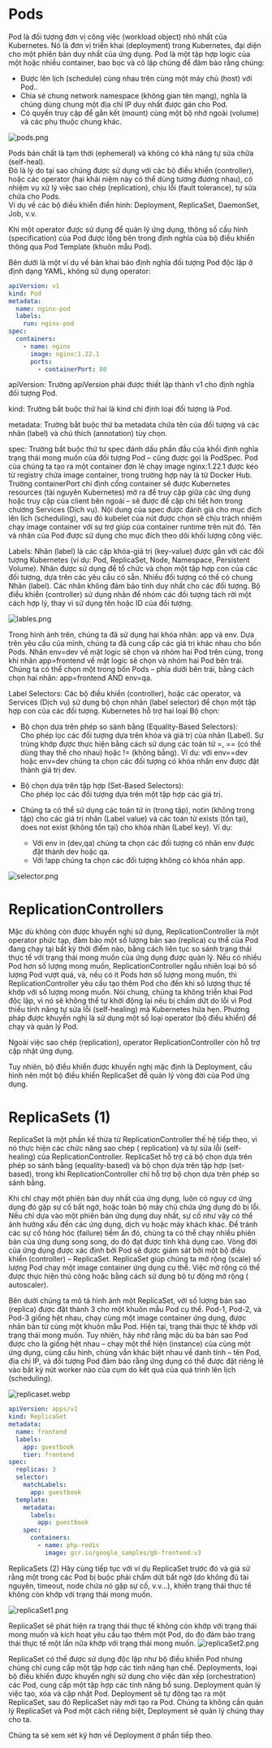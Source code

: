 # Pods

Pod là đối tượng đơn vị công việc (workload object) nhỏ nhất của Kubernetes.
Nó là đơn vị triển khai (deployment) trong Kubernetes, đại diện cho một phiên bản duy nhất của ứng dụng.
Pod là một tập hợp logic của một hoặc nhiều container, bao bọc và cô lập chúng để đảm bảo rằng chúng:

- Được lên lịch (schedule) cùng nhau trên cùng một máy chủ (host) với Pod..
- Chia sẻ chung network namespace (không gian tên mạng), nghĩa là chúng dùng chung một địa chỉ IP duy nhất được gán cho
  Pod.
- Có quyền truy cập để gắn kết (mount) cùng một bộ nhớ ngoài (volume) và các phụ thuộc chung khác.

![pods.png](../images/pods.png)

Pods bản chất là tạm thời (ephemeral) và không có khả năng tự sửa chữa (self-heal).  
Đó là lý do tại sao chúng được sử dụng với các bộ điều khiển (controller), hoặc các operator (hai khái niệm này có thể
dùng tương đương nhau), có nhiệm vụ xử lý việc sao chép (replication), chịu lỗi (fault tolerance), tự sửa chữa cho
Pods.  
Ví dụ về các bộ điều khiển điển hình: Deployment, ReplicaSet, DaemonSet, Job, v.v.

Khi một operator được sử dụng để quản lý ứng dụng, thông số cấu hình (specification) của Pod được lồng bên trong định
nghĩa của bộ điều khiển thông qua Pod Template (khuôn mẫu Pod).

Bên dưới là một ví dụ về bản khai báo định nghĩa đối tượng Pod độc lập ở định dạng YAML, không sử dụng operator:

```yaml
apiVersion: v1
kind: Pod
metadata:
  name: nginx-pod
  labels:
    run: nginx-pod
spec:
  containers:
    - name: nginx
      image: nginx:1.22.1
      ports:
        - containerPort: 80
```

apiVersion: Trường apiVersion phải được thiết lập thành v1 cho định nghĩa đối tượng Pod.

kind: Trường bắt buộc thứ hai là kind chỉ định loại đối tượng là Pod.

metadata: Trường bắt buộc thứ ba metadata chứa tên của đối tượng và các nhãn (label) và chú thích (annotation) tùy chọn.

spec: Trường bắt buộc thứ tư spec đánh dấu phần đầu của khối định nghĩa trạng thái mong muốn của đối tượng Pod – cũng được gọi là PodSpec. 
Pod của chúng ta tạo ra một container đơn lẻ chạy image nginx:1.22.1 được kéo từ registry chứa image container, trong trường hợp này là từ Docker Hub. 
Trường containerPort chỉ định cổng container sẽ được Kubernetes resources (tài nguyên Kubernetes) mở ra để truy cập giữa các ứng dụng hoặc truy cập của client bên ngoài – sẽ được đề cập chi tiết hơn trong chương Services (Dịch vụ). 
Nội dung của spec được đánh giá cho mục đích lên lịch (scheduling), sau đó kubelet của nút được chọn sẽ chịu trách nhiệm chạy image container với sự trợ giúp của container runtime trên nút đó. 
Tên và nhãn của Pod được sử dụng cho mục đích theo dõi khối lượng công việc.

Labels:
Nhãn (label) là các cặp khóa-giá trị (key-value) được gắn với các đối tượng Kubernetes (ví dụ: Pod, ReplicaSet, Node, Namespace, Persistent Volume). 
Nhãn được sử dụng để tổ chức và chọn một tập hợp con của các đối tượng, dựa trên các yêu cầu có sẵn. 
Nhiều đối tượng có thể có chung Nhãn (label). 
Các nhãn không đảm bảo tính duy nhất cho các đối tượng. 
Bộ điều khiển (controller) sử dụng nhãn để nhóm các đối tượng tách rời một cách hợp lý, thay vì sử dụng tên hoặc ID của đối tượng.

![lables.png](../images/lables.png)

Trong hình ảnh trên, chúng ta đã sử dụng hai khóa nhãn: app và env. 
Dựa trên yêu cầu của mình, chúng ta đã cung cấp các giá trị khác nhau cho bốn Pods. 
Nhãn env=dev về mặt logic sẽ chọn và nhóm hai Pod trên cùng, trong khi nhãn app=frontend về mặt logic sẽ chọn và nhóm hai Pod bên trái. 
Chúng ta có thể chọn một trong bốn Pods – phía dưới bên trái, bằng cách chọn hai nhãn: app=frontend AND env=qa.


Label Selectors:
Các bộ điều khiển (controller), hoặc các operator, và Services (Dịch vụ) sử dụng bộ chọn nhãn (label selector) để chọn một tập hợp con của các đối tượng. 
Kubernetes hỗ trợ hai loại Bộ chọn:
- Bộ chọn dựa trên phép so sánh bằng (Equality-Based Selectors):  
  Cho phép lọc các đối tượng dựa trên khóa và giá trị của nhãn (Label). 
  Sự trùng khớp được thực hiện bằng cách sử dụng các toán tử =, == (có thể dùng thay thế cho nhau) hoặc != (không bằng). 
  Ví dụ: với env==dev hoặc env=dev chúng ta chọn các đối tượng có khóa nhãn env được đặt thành giá trị dev.

- Bộ chọn dựa trên tập hợp (Set-Based Selectors):  
  Cho phép lọc các đối tượng dựa trên một tập hợp các giá trị. 
- Chúng ta có thể sử dụng các toán tử in (trong tập), notin (không trong tập) cho các giá trị nhãn (Label value) và các toán tử exists (tồn tại), does not exist (không tồn tại) cho khóa nhãn (Label key). 
  Ví dụ:
     + Với env in (dev,qa) chúng ta chọn các đối tượng có nhãn env được đặt thành dev hoặc qa.
     + Với !app chúng ta chọn các đối tượng không có khóa nhãn app.

![selector.png](../images/selector.png)

# ReplicationControllers
Mặc dù không còn được khuyến nghị sử dụng, ReplicationController là một operator phức tạp, đảm bảo một số lượng bản
sao (replica) cụ thể của Pod đang chạy tại bất kỳ thời điểm nào, bằng cách liên tục so sánh trạng thái thực tế với trạng
thái mong muốn của ứng dụng được quản lý. Nếu có nhiều Pod hơn số lượng mong muốn, ReplicationController ngẫu nhiên loại
bỏ số lượng Pod vượt quá, và, nếu có ít Pods hơn số lượng mong muốn, thì ReplicationController yêu cầu tạo thêm Pod cho
đến khi số lượng thực tế khớp với số lượng mong muốn. Nói chung, chúng ta không triển khai Pod độc lập, vì nó sẽ không
thể tự khởi động lại nếu bị chấm dứt do lỗi vì Pod thiếu tính năng tự sửa lỗi (self-healing) mà Kubernetes hứa hẹn.
Phương pháp được khuyến nghị là sử dụng một số loại operator (bộ điều khiển) để chạy và quản lý Pod.

Ngoài việc sao chép (replication), operator ReplicationController còn hỗ trợ cập nhật ứng dụng.

Tuy nhiên, bộ điều khiển được khuyến nghị mặc định là Deployment, cấu hình nên một bộ điều khiển ReplicaSet để quản lý
vòng đời của Pod ứng dụng.


# ReplicaSets (1)
ReplicaSet là một phần kế thừa từ ReplicationController thế hệ tiếp theo, vì nó thực hiện các chức năng sao chép (
replication) và tự sửa lỗi (self-healing) của ReplicationController. ReplicaSet hỗ trợ cả bộ chọn dựa trên phép so sánh
bằng (equality-based) và bộ chọn dựa trên tập hợp (set-based), trong khi ReplicationController chỉ hỗ trợ bộ chọn dựa
trên phép so sánh bằng.

Khi chỉ chạy một phiên bản duy nhất của ứng dụng, luôn có nguy cơ ứng dụng đó gặp sự cố bất ngờ, hoặc toàn bộ máy chủ
chứa ứng dụng đó bị lỗi. Nếu chỉ dựa vào một phiên bản ứng dụng duy nhất, sự cố như vậy có thể ảnh hưởng xấu đến các ứng
dụng, dịch vụ hoặc máy khách khác. Để tránh các sự cố hỏng hóc (failure) tiềm ẩn đó, chúng ta có thể chạy nhiều phiên
bản của ứng dụng song song, do đó đạt được tính khả dụng cao. Vòng đời của ứng dụng được xác định bởi Pod sẽ được giám
sát bởi một bộ điều khiển (controller) – ReplicaSet. ReplicaSet giúp chúng ta mở rộng (scale) số lượng Pod chạy một
image container ứng dụng cụ thể. Việc mở rộng có thể được thực hiện thủ công hoặc bằng cách sử dụng bộ tự động mở rộng (
autoscaler).

Bên dưới chúng ta mô tả hình ảnh một ReplicaSet, với số lượng bản sao (replica) được đặt thành 3 cho một khuôn mẫu Pod
cụ thể. Pod-1, Pod-2, và Pod-3 giống hệt nhau, chạy cùng một image container ứng dụng, được nhân bản từ cùng một khuôn
mẫu Pod. Hiện tại, trạng thái thực tế khớp với trạng thái mong muốn. Tuy nhiên, hãy nhớ rằng mặc dù ba bản sao Pod được
cho là giống hệt nhau – chạy một thể hiện (instance) của cùng một ứng dụng, cùng cấu hình, chúng vẫn khác biệt nhau về
danh tính – tên Pod, địa chỉ IP, và đối tượng Pod đảm bảo rằng ứng dụng có thể được đặt riêng lẻ vào bất kỳ nút worker
nào của cụm do kết quả của quá trình lên lịch (scheduling).

![replicaset.webp](../images/replicaset.webp)

```yaml
apiVersion: apps/v1
kind: ReplicaSet
metadata:
  name: frontend
  labels:
    app: guestbook
    tier: frontend
spec:
  replicas: 3
  selector:
    matchLabels:
      app: guestbook
  template:
    metadata:
      labels:
        app: guestbook
    spec:
      containers:
        - name: php-redis
          image: gcr.io/google_samples/gb-frontend:v3
```

ReplicaSets (2)
Hãy cùng tiếp tục với ví dụ ReplicaSet trước đó và giả sử rằng một trong các Pod bị buộc phải chấm dứt bất ngờ (do không đủ tài nguyên, timeout, node chứa nó gặp sự cố, v.v…), 
khiến trạng thái thực tế không còn khớp với trạng thái mong muốn.

![replicaSet1.png](../images/replicaSet1.png)

ReplicaSet sẽ phát hiện ra trạng thái thực tế không còn khớp với trạng thái mong muốn và kích hoạt yêu cầu tạo thêm một Pod, do đó đảm bảo trạng thái thực tế một lần nữa khớp với trạng thái mong muốn.
![replicaSet2.png](../images/replicaSet2.png)

ReplicaSet có thể được sử dụng độc lập như bộ điều khiển Pod nhưng chúng chỉ cung cấp một tập hợp các tính năng hạn chế. 
Deployments, loại bộ điều khiển được khuyến nghị sử dụng cho việc dàn xếp (orchestration) các Pod, cung cấp một tập hợp các tính năng bổ sung. 
Deployment quản lý việc tạo, xóa và cập nhật Pod. Deployment sẽ tự động tạo ra một ReplicaSet, sau đó ReplicaSet này mới tạo ra Pod. 
Chúng ta không cần quản lý ReplicaSet và Pod một cách riêng biệt, Deployment sẽ quản lý chúng thay cho ta.

Chúng ta sẽ xem xét kỹ hơn về Deployment ở phần tiếp theo.







